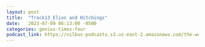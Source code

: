 ```yaml
---
layout: post
title:  "Track13_Elion and Hitchings"
date:   2023-07-09 06:13:00 -0500
categories: genius-times-four
podcast_link: https://nilbus-podcasts.s3.us-east-2.amazonaws.com/the-well-trained-mind/Genius%20Times%20Four/Track13_Elion%20and%20Hitchings.mp3
---
```


